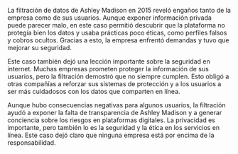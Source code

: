 La filtración de datos de Ashley Madison en 2015 reveló engaños tanto de la empresa como de sus usuarios. Aunque exponer información privada puede parecer malo, en este caso permitió descubrir que la plataforma no protegía bien los datos y usaba prácticas poco éticas, como perfiles falsos y cobros ocultos. Gracias a esto, la empresa enfrentó demandas y tuvo que mejorar su seguridad.

Este caso también dejó una lección importante sobre la seguridad en internet. Muchas empresas prometen proteger la información de sus usuarios, pero la filtración demostró que no siempre cumplen. Esto obligó a otras compañías a reforzar sus sistemas de protección y a los usuarios a ser más cuidadosos con los datos que comparten en línea.

Aunque hubo consecuencias negativas para algunos usuarios, la filtración ayudó a exponer la falta de transparencia de Ashley Madison y a generar conciencia sobre los riesgos en plataformas digitales. La privacidad es importante, pero también lo es la seguridad y la ética en los servicios en línea. Este caso dejó claro que ninguna empresa está por encima de la responsabilidad.

